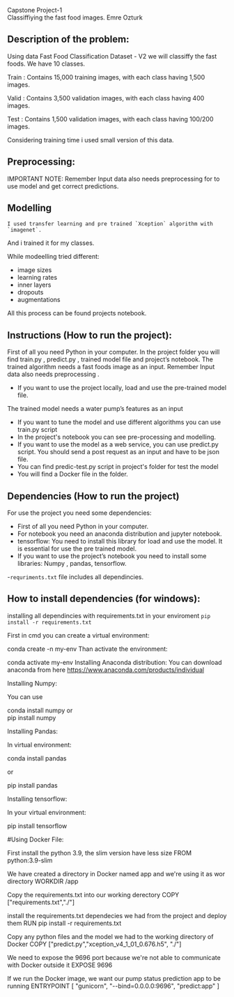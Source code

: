 Capstone Project-1  
Classiffiying the fast food images.
Emre Ozturk 
 
## Description of the problem:  
Using data Fast Food Classification Dataset - V2 we will classiffy the fast foods.
We have 10 classes.

Train : Contains 15,000 training images, with each class having 1,500 images.

Valid : Contains 3,500 validation images, with each class having 400 images.

Test : Contains 1,500 validation images, with each class having 100/200 images.

Considering training time i used small version of this data.

 
## Preprocessing:
IMPORTANT NOTE: Remember Input data also needs preprocessing for to use model and get correct predictions. 

## Modelling

    I used transfer learning and pre trained `Xception` algorithm with `imagenet`.
And i trained it for my classes.

While modeelling tried different:
- image sizes
- learning rates
- inner layers
- dropouts
- augmentations

All this process can be found projects notebook.

 
## Instructions (How to run the project):

First of all you need Python in your computer.
In the project folder you will find train.py , predict.py , trained model file and project’s notebook.
The trained algorithm needs a fast foods image as an input. Remember Input data also needs preprocessing .
-	If you want to use the project locally, load and use the pre-trained model file.

The trained model needs a water pump’s features as an input
-	If you want to tune the model and use different algorithms you can use train.py script
-	In the project's notebook you can see pre-processing and modelling.
-	If you want to use the model as a web service, you can use predict.py script. You should send a post request as an input and have to be json file.  
-   You can find predic-test.py script in project's folder for test the model
-   You will find a Docker file in the folder.  

## Dependencies   (How to run the project)
For use the project you need some dependencies:
- First of all you need Python in your computer.
- For notebook you need an anaconda distribution and jupyter notebook.
- tensorflow: You need to install this library for load and use the model. It is essential for use the pre trained model.
- If you want to use the project’s notebook  you need to install some libraries:
Numpy , pandas, tensorflow.

-`requriments.txt` file includes all dependincies.

## How to install dependencies (for windows):

installing all dependincies with requirements.txt 
in your enviroment
`pip install -r requirements.txt`

First in cmd you can create a virtual environment:

conda create -n my-env
Than activate the environment:

conda activate my-env
Installing Anaconda distribution: You can download anaconda from here https://www.anaconda.com/products/individual

Installing Numpy:

You can use 

conda install numpy
or  
pip install numpy

Installing Pandas:

In virtual environment:

conda install pandas

or

pip install pandas

Installing tensorflow:

In your virtual environment:


pip install tensorflow



#Using Docker File:

First install the python 3.9, the slim version have less size
FROM python:3.9-slim

We have created a directory in Docker named app and we're using it as wor directory 
WORKDIR /app                                                                

Copy the requirements.txt into our working derectory 
COPY ["requirements.txt","./"] 

install the requirements.txt  dependecies we had from the project and deploy them 
RUN pip install -r requirements.txt

Copy any python files and the model we had to the working directory of Docker 
COPY ["predict.py","xception_v4_1_01_0.676.h5", "./"] 

We need to expose the 9696 port because we're not able to communicate with Docker outside it
EXPOSE 9696

If we run the Docker image, we want our pump status prediction app to be running
ENTRYPOINT [ "gunicorn", "--bind=0.0.0.0:9696", "predict:app" ]









